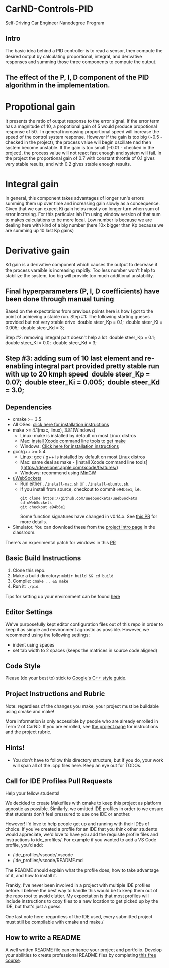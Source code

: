 # CarND-Controls-PID
Self-Driving Car Engineer Nanodegree Program

## Intro
The basic idea behind a PID controller is to read a sensor, then compute the desired output by calculating proportional, integral, and derivative responses and summing those three components to compute the output. 

## The effect of the P, I, D component of the PID algorithm in the implementation.

# Propotional gain 
It presents the ratio of output response to the error signal. If the error term has a magnitude of 10, a propotional gain of 5 would produce propotional response of 50.  In general increasing proportional speed will increase the speed of the control system response. However if the gain is too big (~0.5 - checked in the project), the process value will begin oscillate nad then system become unstable. If the gain is too small (~0.01 - checked in the project), the process value will not react fast enough and system will fail. In the project the proportional gain of 0.7 with constant throttle of 0.1 gives very stable results, and with 0.2 gives stable enough results.  

# Integral gain
In general, this component takes advantages of longer run's errors summing them up over time and increasing gain slowly as a concequence. Given that we can expect Ki gain helps mostly on longer turn when sum of error incresing. For this particular lab I'm using window version of that sum to makes calculations to be more local. Low number is because we are dealing here with kind of a big number (here 10x bigger than Kp because we are summing up 10 last Kp gains) 

# Derivative gain 
Kd gain is a derivative component which causes the output to decrease if the process varaible is increasing rapidly. Too less number won't help to stabilize the system, too big will provide too much additional unstability. 

## Final hyperparameters (P, I, D coefficients) have been done through manual tuning
Based on the expectations from previous points here is how I got to the point of achieving a stable run.
Step #1: The following starting gueses provided but not very stable drive  
double steer_Kp = 0.1;  
double steer_Ki = 0.005;  
double steer_Kd = 3;  

Step #2: removing integral part doesn't help a lot  
double steer_Kp = 0.1;  
double steer_Ki = 0.0;  
double steer_Kd = 3;  

Step #3: adding sum of 10 last element and re-enabling integral part provided pretty stable run with up to 20 kmph speed  
double steer_Kp = 0.07;  
double steer_Ki = 0.005;  
double steer_Kd = 3.0;  
---

## Dependencies

* cmake >= 3.5
 * All OSes: [click here for installation instructions](https://cmake.org/install/)
* make >= 4.1(mac, linux), 3.81(Windows)
  * Linux: make is installed by default on most Linux distros
  * Mac: [install Xcode command line tools to get make](https://developer.apple.com/xcode/features/)
  * Windows: [Click here for installation instructions](http://gnuwin32.sourceforge.net/packages/make.htm)
* gcc/g++ >= 5.4
  * Linux: gcc / g++ is installed by default on most Linux distros
  * Mac: same deal as make - [install Xcode command line tools]((https://developer.apple.com/xcode/features/)
  * Windows: recommend using [MinGW](http://www.mingw.org/)
* [uWebSockets](https://github.com/uWebSockets/uWebSockets)
  * Run either `./install-mac.sh` or `./install-ubuntu.sh`.
  * If you install from source, checkout to commit `e94b6e1`, i.e.
    ```
    git clone https://github.com/uWebSockets/uWebSockets 
    cd uWebSockets
    git checkout e94b6e1
    ```
    Some function signatures have changed in v0.14.x. See [this PR](https://github.com/udacity/CarND-MPC-Project/pull/3) for more details.
* Simulator. You can download these from the [project intro page](https://github.com/udacity/self-driving-car-sim/releases) in the classroom.

There's an experimental patch for windows in this [PR](https://github.com/udacity/CarND-PID-Control-Project/pull/3)

## Basic Build Instructions

1. Clone this repo.
2. Make a build directory: `mkdir build && cd build`
3. Compile: `cmake .. && make`
4. Run it: `./pid`. 

Tips for setting up your environment can be found [here](https://classroom.udacity.com/nanodegrees/nd013/parts/40f38239-66b6-46ec-ae68-03afd8a601c8/modules/0949fca6-b379-42af-a919-ee50aa304e6a/lessons/f758c44c-5e40-4e01-93b5-1a82aa4e044f/concepts/23d376c7-0195-4276-bdf0-e02f1f3c665d)

## Editor Settings

We've purposefully kept editor configuration files out of this repo in order to
keep it as simple and environment agnostic as possible. However, we recommend
using the following settings:

* indent using spaces
* set tab width to 2 spaces (keeps the matrices in source code aligned)

## Code Style

Please (do your best to) stick to [Google's C++ style guide](https://google.github.io/styleguide/cppguide.html).

## Project Instructions and Rubric

Note: regardless of the changes you make, your project must be buildable using
cmake and make!

More information is only accessible by people who are already enrolled in Term 2
of CarND. If you are enrolled, see [the project page](https://classroom.udacity.com/nanodegrees/nd013/parts/40f38239-66b6-46ec-ae68-03afd8a601c8/modules/f1820894-8322-4bb3-81aa-b26b3c6dcbaf/lessons/e8235395-22dd-4b87-88e0-d108c5e5bbf4/concepts/6a4d8d42-6a04-4aa6-b284-1697c0fd6562)
for instructions and the project rubric.

## Hints!

* You don't have to follow this directory structure, but if you do, your work
  will span all of the .cpp files here. Keep an eye out for TODOs.

## Call for IDE Profiles Pull Requests

Help your fellow students!

We decided to create Makefiles with cmake to keep this project as platform
agnostic as possible. Similarly, we omitted IDE profiles in order to we ensure
that students don't feel pressured to use one IDE or another.

However! I'd love to help people get up and running with their IDEs of choice.
If you've created a profile for an IDE that you think other students would
appreciate, we'd love to have you add the requisite profile files and
instructions to ide_profiles/. For example if you wanted to add a VS Code
profile, you'd add:

* /ide_profiles/vscode/.vscode
* /ide_profiles/vscode/README.md

The README should explain what the profile does, how to take advantage of it,
and how to install it.

Frankly, I've never been involved in a project with multiple IDE profiles
before. I believe the best way to handle this would be to keep them out of the
repo root to avoid clutter. My expectation is that most profiles will include
instructions to copy files to a new location to get picked up by the IDE, but
that's just a guess.

One last note here: regardless of the IDE used, every submitted project must
still be compilable with cmake and make./

## How to write a README
A well written README file can enhance your project and portfolio.  Develop your abilities to create professional README files by completing [this free course](https://www.udacity.com/course/writing-readmes--ud777).

